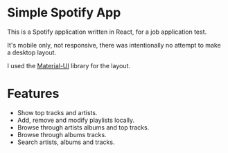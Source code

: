 # Simple Spotify App

This is a Spotify application written in React, for a job application
test.

It's mobile only, not responsive, there was intentionally no
attempt to make a desktop layout.

I used the [Material-UI](https://material-ui.com/) library for the
layout.

# Features

  - Show top tracks and artists.
  - Add, remove and modify playlists locally.
  - Browse through artists albums and top tracks.
  - Browse through albums tracks.
  - Search artists, albums and tracks.
